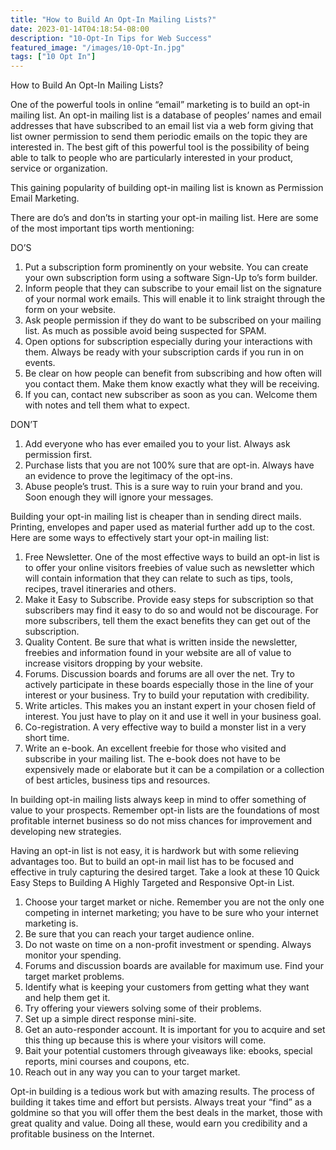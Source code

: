 ```yaml
---
title: "How to Build An Opt-In Mailing Lists?"
date: 2023-01-14T04:18:54-08:00
description: "10-Opt-In Tips for Web Success"
featured_image: "/images/10-Opt-In.jpg"
tags: ["10 Opt In"]
---
```


How to Build An Opt-In Mailing Lists?


One of the powerful tools in online “email” marketing is to build an opt-in mailing list. An opt-in mailing list is a database of peoples’ names and email addresses that have subscribed to an email list via a web form giving that list owner permission to send them periodic emails on the topic they are interested in. The best gift of this powerful tool is the possibility of being able to talk to people who are particularly interested in your product, service or organization.

This gaining popularity of building opt-in mailing list is known as Permission Email Marketing.

There are do’s and don’ts in starting your opt-in mailing list. Here are some of the most important tips worth mentioning:

DO’S

1.	Put a subscription form prominently on your website. You can create your own subscription form using a software Sign-Up to’s form builder.
2.	Inform people that they can subscribe to your email list on the signature of your normal work emails. This will enable it to link straight through the form on your website.
3.	Ask people permission if they do want to be subscribed on your mailing list. As much as possible avoid being suspected for SPAM.
4.	Open options for subscription especially during your interactions with them. Always be ready with your subscription cards if you run in on events.
5.	Be clear on how people can benefit from subscribing and how often will you contact them. Make them know exactly what they will be receiving.
6.	If you can, contact new subscriber as soon as you can. Welcome them with notes and tell them what to expect.

DON’T

1.	Add everyone who has ever emailed you to your list. Always ask permission first.
2.	Purchase lists that you are not 100% sure that are opt-in. Always have an evidence to prove the legitimacy of the opt-ins.
3.	 Abuse people’s trust. This is a sure way to ruin your brand and you. Soon enough they will ignore your messages.

Building your opt-in mailing list is cheaper than in sending direct mails. Printing, envelopes and paper used as material further add up to the cost. Here are some ways to effectively start your opt-in mailing list:
1.	Free Newsletter. One of the most effective ways to build an opt-in list is to offer your online visitors freebies of value such as newsletter which will contain information that they can relate to such as tips, tools, recipes, travel itineraries and others.  
2.	Make it Easy to Subscribe. Provide easy steps for subscription so that subscribers may find it easy to do so and would not be discourage. For more subscribers, tell them the exact benefits they can get out of the subscription.
3.	Quality Content. Be sure that what is written inside the newsletter, freebies and information found in your website are all of value to increase visitors dropping by your website.
4.	Forums. Discussion boards and forums are all over the net. Try to actively participate in these boards especially those in the line of your interest or your business. Try to build your reputation with credibility.
5.	Write articles. This makes you an instant expert in your chosen field of interest. You just have to play on it and use it well in your business goal.
6.	Co-registration. A very effective way to build a monster list in a very short time.
7.	Write an e-book. An excellent freebie for those who visited and subscribe in your mailing list. The e-book does not have to be expensively made or elaborate but it can be a compilation or a collection of best articles, business tips and resources.

In building opt-in mailing lists always keep in mind to offer something of value to your prospects. Remember opt-in lists are the foundations of most profitable internet business so do not miss chances for improvement and developing new strategies. 

Having an opt-in list is not easy, it is hardwork but with some relieving advantages too. But to build an opt-in mail list has to be focused and effective in truly capturing the desired target. Take a look at these 10 Quick Easy Steps to Building A Highly Targeted and Responsive Opt-in List.

1.	Choose your target market or niche. Remember you are not the only one competing in internet marketing; you have to be sure who your internet marketing is.
2.	Be sure that you can reach your target audience online. 
3.	Do not waste on time on a non-profit investment or spending. Always monitor your spending.
4.	Forums and discussion boards are available for maximum use. Find your target market problems.
5.	Identify what is keeping your customers from getting what they want and help them get it. 
6.	Try offering your viewers solving some of their problems.
7.	Set up a simple direct response mini-site.
8.	Get an auto-responder account. It is important for you to acquire and set this thing up because this is where your visitors will come.
9.	Bait your potential customers through giveaways like: ebooks, special reports, mini courses and coupons, etc.
10.	Reach out in any way you can to your target market.

Opt-in building is a tedious work but with amazing results. The process of building it takes time and effort but persists. Always treat your “find” as a goldmine so that you will offer them the best deals in the market, those with great quality and value. Doing all these, would earn you credibility and a profitable business on the Internet.                                                                                                                                                                                                                                    
  

